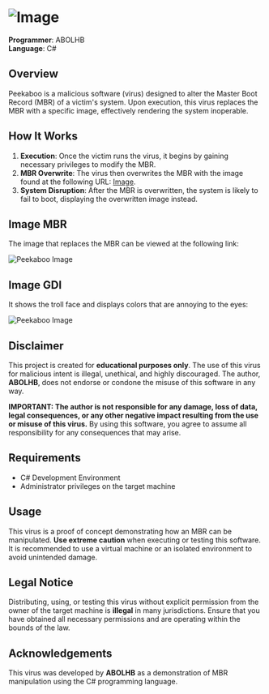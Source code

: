 # ![Image](https://i.ibb.co/64KNyPG/PEKABO.png)

**Programmer**: ABOLHB  
**Language**: C#

## Overview

Peekaboo is a malicious software (virus) designed to alter the Master Boot Record (MBR) of a victim's system. Upon execution, this virus replaces the MBR with a specific image, effectively rendering the system inoperable.

## How It Works

1. **Execution**: Once the victim runs the virus, it begins by gaining necessary privileges to modify the MBR.
2. **MBR Overwrite**: The virus then overwrites the MBR with the image found at the following URL: [Image](https://i.ibb.co/J7G8fnw/IMG-1588.webp).
3. **System Disruption**: After the MBR is overwritten, the system is likely to fail to boot, displaying the overwritten image instead.

## Image MBR

The image that replaces the MBR can be viewed at the following link:

![Peekaboo Image](https://i.ibb.co/J7G8fnw/IMG-1588.webp)

## Image GDI

It shows the troll face and displays colors that are annoying to the eyes:

![Peekaboo Image](https://i.ibb.co/t886HWy/image8.png)

## Disclaimer

This project is created for **educational purposes only**. The use of this virus for malicious intent is illegal, unethical, and highly discouraged. The author, **ABOLHB**, does not endorse or condone the misuse of this software in any way. 

**IMPORTANT: The author is not responsible for any damage, loss of data, legal consequences, or any other negative impact resulting from the use or misuse of this virus.** By using this software, you agree to assume all responsibility for any consequences that may arise.

## Requirements

- C# Development Environment
- Administrator privileges on the target machine

## Usage

This virus is a proof of concept demonstrating how an MBR can be manipulated. **Use extreme caution** when executing or testing this software. It is recommended to use a virtual machine or an isolated environment to avoid unintended damage.

## Legal Notice

Distributing, using, or testing this virus without explicit permission from the owner of the target machine is **illegal** in many jurisdictions. Ensure that you have obtained all necessary permissions and are operating within the bounds of the law.

## Acknowledgements

This virus was developed by **ABOLHB** as a demonstration of MBR manipulation using the C# programming language.

